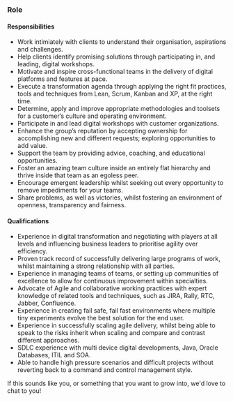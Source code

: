 ### Role

#### Responsibilities
* Work intimiately with clients to understand their organisation, aspirations and challenges.
* Help clients identify promising solutions through participating in, and leading, digital workshops.
* Motivate and inspire cross-functional teams in the delivery of digital platforms and features at pace.
* Execute a transformation agenda through applying the right fit practices, tools and techniques from Lean, Scrum, Kanban and XP, at the right time.
* Determine, apply and improve appropriate methodologies and toolsets for a customer’s culture and operating environment.
* Participate in and lead digital workshops with customer organizations.
* Enhance the group’s reputation by accepting ownership for accomplishing new and different requests; exploring opportunities to add value.
* Support the team by providing advice, coaching, and educational opportunities.
* Foster an amazing team culture inside an entirely flat hierarchy and thrive inside that team as an egoless peer.
* Encourage emergent leadership whilst seeking out every opportunity to remove impediments for your teams.
* Share problems, as well as victories, whilst fostering an environment of openness, transparency and fairness.


#### Qualifications
* Experience in digital transformation and negotiating with players at all levels and influencing business leaders to prioritise agility over efficiency.
* Proven track record of successfully delivering large programs of work, whilst maintaining a strong relationship with all parties.
* Experience in managing teams of teams, or setting up communities of excellence to allow for continuous improvement within specialties.
* Advocate of Agile and collaborative working practices with expert knowledge of related tools and techniques, such as JIRA, Rally, RTC, Jabber, Confluence.
* Experience in creating fail safe, fail fast environments where multiple tiny experiments evolve the best solution for the end user.
* Experience in successfully scaling agile delivery, whilst being able to speak to the risks inherit when scaling and compare and contrast different approaches.
* SDLC experience with multi device digital developments, Java, Oracle Databases, ITIL and SOA.
* Able to handle high pressure scenarios and difficult projects without reverting back to a command and control management style.


If this sounds like you, or something that you want to grow into, we'd love to chat to you!
